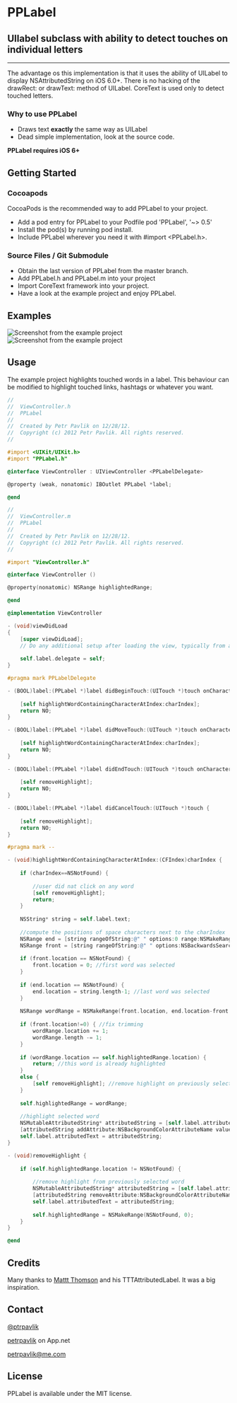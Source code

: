 # PPLabel
## UIlabel subclass with ability to detect touches on individual letters
---
The advantage os this implementation is that it uses the ability of UILabel to display 
NSAttributedString on iOS 6.0+. There is no hacking of the drawRect: or drawText: 
method of UILabel. CoreText is used only to detect touched letters.

### Why to use PPLabel
- Draws text **exactly** the same way as UILabel
- Dead simple implementation, look at the source code.

**PPLabel requires iOS 6+**

## Getting Started

### Cocoapods

CocoaPods is the recommended way to add PPLabel to your project.

* Add a pod entry for PPLabel to your Podfile pod 'PPLabel', '~> 0.5'
* Install the pod(s) by running pod install.
* Include PPLabel wherever you need it with #import <PPLabel.h>.

### Source Files / Git Submodule

- Obtain the last version of PPLabel from the master branch.
- Add PPLabel.h and PPLabel.m into your project
- Import CoreText framework into your project.
- Have a look at the example project and enjoy PPLabel.

## Examples

![Screenshot from the example project](https://dl.dropbox.com/u/4175299/PPLabel.png)
![Screenshot from the example project](https://dl.dropbox.com/u/4175299/PPlabel2.png)

## Usage

The example project highlights touched words in a label. This behaviour can be modified to highlight touched links, hashtags or whatever you want.

``` objective-c
//
//  ViewController.h
//  PPLabel
//
//  Created by Petr Pavlik on 12/28/12.
//  Copyright (c) 2012 Petr Pavlik. All rights reserved.
//

#import <UIKit/UIKit.h>
#import "PPLabel.h"

@interface ViewController : UIViewController <PPLabelDelegate>

@property (weak, nonatomic) IBOutlet PPLabel *label;

@end
```

``` objective-c
//
//  ViewController.m
//  PPLabel
//
//  Created by Petr Pavlik on 12/28/12.
//  Copyright (c) 2012 Petr Pavlik. All rights reserved.
//

#import "ViewController.h"

@interface ViewController ()

@property(nonatomic) NSRange highlightedRange;

@end

@implementation ViewController

- (void)viewDidLoad
{
    [super viewDidLoad];
	// Do any additional setup after loading the view, typically from a nib.
    
    self.label.delegate = self;
}

#pragma mark PPLabelDelegate

- (BOOL)label:(PPLabel *)label didBeginTouch:(UITouch *)touch onCharacterAtIndex:(CFIndex)charIndex {
    
    [self highlightWordContainingCharacterAtIndex:charIndex];
    return NO;
}

- (BOOL)label:(PPLabel *)label didMoveTouch:(UITouch *)touch onCharacterAtIndex:(CFIndex)charIndex {
    
    [self highlightWordContainingCharacterAtIndex:charIndex];
    return NO;
}

- (BOOL)label:(PPLabel *)label didEndTouch:(UITouch *)touch onCharacterAtIndex:(CFIndex)charIndex {
    
    [self removeHighlight];
    return NO;
}

- (BOOL)label:(PPLabel *)label didCancelTouch:(UITouch *)touch {
    
    [self removeHighlight];
    return NO; 
}

#pragma mark --

- (void)highlightWordContainingCharacterAtIndex:(CFIndex)charIndex {
    
    if (charIndex==NSNotFound) {
        
        //user did nat click on any word
        [self removeHighlight];
        return;
    }
    
    NSString* string = self.label.text;
    
    //compute the positions of space characters next to the charIndex
    NSRange end = [string rangeOfString:@" " options:0 range:NSMakeRange(charIndex, string.length - charIndex)];
    NSRange front = [string rangeOfString:@" " options:NSBackwardsSearch range:NSMakeRange(0, charIndex)];
    
    if (front.location == NSNotFound) {
        front.location = 0; //first word was selected
    }
    
    if (end.location == NSNotFound) {
        end.location = string.length-1; //last word was selected
    }
    
    NSRange wordRange = NSMakeRange(front.location, end.location-front.location);
    
    if (front.location!=0) { //fix trimming
        wordRange.location += 1;
        wordRange.length -= 1;
    }
    
    if (wordRange.location == self.highlightedRange.location) {
        return; //this word is already highlighted
    }
    else {
        [self removeHighlight]; //remove highlight on previously selected word
    }
    
    self.highlightedRange = wordRange;
    
    //highlight selected word
    NSMutableAttributedString* attributedString = [self.label.attributedText mutableCopy];
    [attributedString addAttribute:NSBackgroundColorAttributeName value:[UIColor redColor] range:wordRange];
    self.label.attributedText = attributedString;
}

- (void)removeHighlight {
    
    if (self.highlightedRange.location != NSNotFound) {
        
        //remove highlight from previously selected word
        NSMutableAttributedString* attributedString = [self.label.attributedText mutableCopy];
        [attributedString removeAttribute:NSBackgroundColorAttributeName range:self.highlightedRange];
        self.label.attributedText = attributedString;
        
        self.highlightedRange = NSMakeRange(NSNotFound, 0);
    }
}

@end
```

## Credits
Many thanks to [Mattt Thomson](http://github.com/mattt) and his TTTAttributedLabel. It was a big inspiration.

## Contact
[@ptrpavlik](https://twitter.com/ptrpavlik)

[petrpavlik](https://alpha.app.net/petrpavlik) on App.net

petrpavlik@me.com

## License
PPLabel is available under the MIT license.

